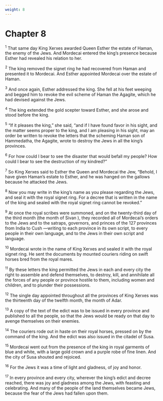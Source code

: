 ```yaml
---
weight: 8
---
```


# Chapter 8

<sup>1</sup> That same day King Xerxes awarded Queen Esther the estate of Haman, the enemy of the Jews. And Mordecai entered the king’s presence because Esther had revealed his relation to her. 

<sup>2</sup> The king removed the signet ring he had recovered from Haman and presented it to Mordecai. And Esther appointed Mordecai over the estate of Haman. 

<sup>3</sup> And once again, Esther addressed the king. She fell at his feet weeping and begged him to revoke the evil scheme of Haman the Agagite, which he had devised against the Jews. 

<sup>4</sup> The king extended the gold scepter toward Esther, and she arose and stood before the king. 

<sup>5</sup> “If it pleases the king,” she said, “and if I have found favor in his sight, and the matter seems proper to the king, and I am pleasing in his sight, may an order be written to revoke the letters that the scheming Haman son of Hammedatha, the Agagite, wrote to destroy the Jews in all the king’s provinces. 

<sup>6</sup> For how could I bear to see the disaster that would befall my people? How could I bear to see the destruction of my kindred?” 

<sup>7</sup> So King Xerxes said to Esther the Queen and Mordecai the Jew, “Behold, I have given Haman’s estate to Esther, and he was hanged on the gallows because he attacked the Jews. 

<sup>8</sup> Now you may write in the king’s name as you please regarding the Jews, and seal it with the royal signet ring. For a decree that is written in the name of the king and sealed with the royal signet ring cannot be revoked.” 

<sup>9</sup> At once the royal scribes were summoned, and on the twenty-third day of the third month (the month of Sivan ), they recorded all of Mordecai’s orders to the Jews and to the satraps, governors, and princes of the 127 provinces from India to Cush —writing to each province in its own script, to every people in their own language, and to the Jews in their own script and language. 

<sup>10</sup> Mordecai wrote in the name of King Xerxes and sealed it with the royal signet ring. He sent the documents by mounted couriers riding on swift horses bred from the royal mares. 

<sup>11</sup> By these letters the king permitted the Jews in each and every city the right to assemble and defend themselves, to destroy, kill, and annihilate all the forces of any people or province hostile to them, including women and children, and to plunder their possessions. 

<sup>12</sup> The single day appointed throughout all the provinces of King Xerxes was the thirteenth day of the twelfth month, the month of Adar. 

<sup>13</sup> A copy of the text of the edict was to be issued in every province and published to all the people, so that the Jews would be ready on that day to avenge themselves on their enemies. 

<sup>14</sup> The couriers rode out in haste on their royal horses, pressed on by the command of the king. And the edict was also issued in the citadel of Susa. 

<sup>15</sup> Mordecai went out from the presence of the king in royal garments of blue and white, with a large gold crown and a purple robe of fine linen. And the city of Susa shouted and rejoiced. 

<sup>16</sup> For the Jews it was a time of light and gladness, of joy and honor. 

<sup>17</sup> In every province and every city, wherever the king’s edict and decree reached, there was joy and gladness among the Jews, with feasting and celebrating. And many of the people of the land themselves became Jews, because the fear of the Jews had fallen upon them. 



